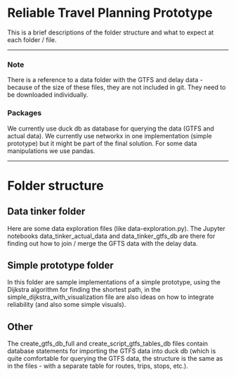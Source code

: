# Reliable Travel Planning Prototype

This is a brief descriptions of the folder structure and what to expect at each folder / file.

---

### Note
There is a reference to a data folder with the GTFS and delay data - because of the size of these files, they are not included in git. They need to be downloaded individually.
### Packages
We currently use duck db as database for querying the data (GTFS and actual data). We currently use networkx in one implementation (simple prototype) but it might be part of the final solution. For some data manipulations we use pandas.

---
# Folder structure
## Data tinker folder
Here are some data exploration files (like data-exploration.py). The Jupyter notebooks data_tinker_actual_data and data_tinker_gtfs_db are there for finding out how to join / merge the GFTS data with the delay data.

## Simple prototype folder
In this folder are sample implementations of a simple prototype, using the Dijkstra algorithm for finding the shortest path, in the simple_dijkstra_with_visualization file are also ideas on how to integrate reliability (and also some simple visuals).
## Other
The create_gtfs_db_full and create_script_gtfs_tables_db files contain database statements for importing the GTFS data into duck db (which is quite comfortable for querying the GTFS data, the structure is the same as in the files - with a separate table for routes, trips, stops, etc.).
